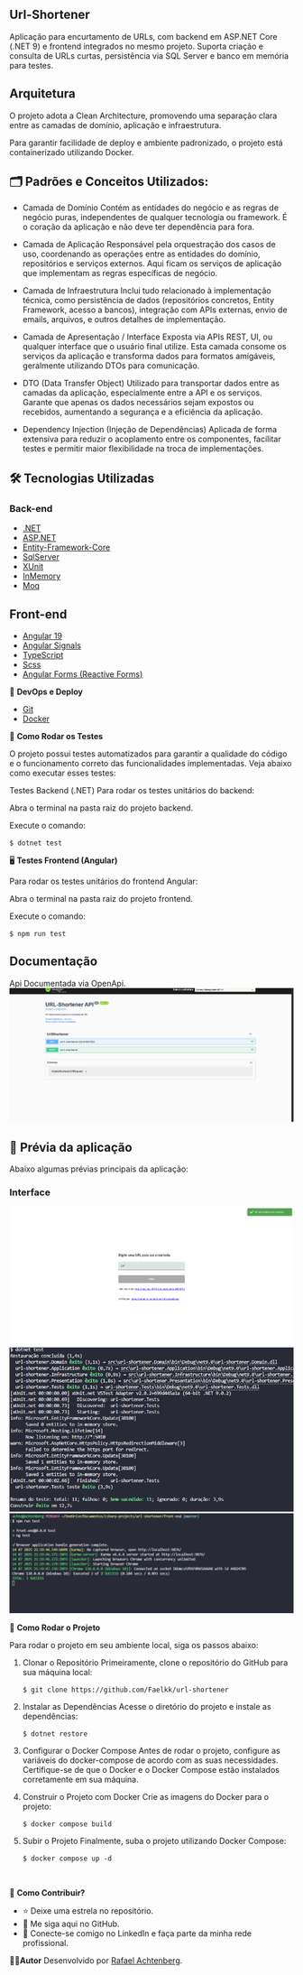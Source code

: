 ## Url-Shortener


Aplicação para encurtamento de URLs, com backend em ASP.NET Core (.NET 9) e frontend integrados no mesmo projeto. Suporta criação e consulta de URLs curtas, persistência via SQL Server e banco em memória para testes.

## Arquitetura

O projeto adota a Clean Architecture, promovendo uma separação clara entre as camadas de domínio, aplicação e infraestrutura.

Para garantir facilidade de deploy e ambiente padronizado, o projeto está containerizado utilizando Docker.

## 🗂️ Padrões e Conceitos Utilizados:

- Camada de Domínio
  Contém as entidades do negócio e as regras de negócio puras, independentes de qualquer tecnologia ou framework. É o coração da aplicação e não deve ter dependência para fora.

- Camada de Aplicação
  Responsável pela orquestração dos casos de uso, coordenando as operações entre as entidades do domínio, repositórios e serviços externos. Aqui ficam os serviços de aplicação que implementam as regras específicas de negócio.

- Camada de Infraestrutura
  Inclui tudo relacionado à implementação técnica, como persistência de dados (repositórios concretos, Entity Framework, acesso a bancos), integração com APIs externas, envio de emails, arquivos, e outros detalhes de implementação.

- Camada de Apresentação / Interface
  Exposta via APIs REST, UI, ou qualquer interface que o usuário final utilize. Esta camada consome os serviços da aplicação e transforma dados para formatos amigáveis, geralmente utilizando DTOs para comunicação.

- DTO (Data Transfer Object)
  Utilizado para transportar dados entre as camadas da aplicação, especialmente entre a API e os serviços. Garante que apenas os dados necessários sejam expostos ou recebidos, aumentando a segurança e a eficiência da aplicação.

- Dependency Injection (Injeção de Dependências)
  Aplicada de forma extensiva para reduzir o acoplamento entre os componentes, facilitar testes e permitir maior flexibilidade na troca de implementações.

## 🛠️ Tecnologias Utilizadas

### Back-end

- [.NET](https://dotnet.microsoft.com/pt-br/)
- [ASP.NET](https://learn.microsoft.com/pt-br/aspnet/core/?view=aspnetcore-9.0&WT.mc_id=dotnet-35129-website)
- [Entity-Framework-Core](https://learn.microsoft.com/en-us/ef/core/)
- [SqlServer](https://www.microsoft.com/pt-br/sql-server/sql-server-downloads)
- [XUnit](https://learn.microsoft.com/pt-br/dotnet/core/testing/unit-testing-csharp-with-xunit)
- [InMemory](https://learn.microsoft.com/pt-br/ef/core/providers/in-memory/?tabs=dotnet-core-cli)
- [Moq](https://learn.microsoft.com/pt-br/shows/visual-studio-toolbox/unit-testing-moq-framework)

## Front-end

- [Angular 19](https://angular.io/)
- [Angular Signals](https://angular.dev/features/reactivity)
- [TypeScript](https://www.typescriptlang.org/)
- [Scss](https://sass-lang.com/)
- [Angular Forms (Reactive Forms)](https://angular.io/guide/reactive-forms)

🔧 **DevOps e Deploy**

- [Git](https://git-scm.com)
- [Docker](https://www.docker.com/)

🧪 **Como Rodar os Testes**

O projeto possui testes automatizados para garantir a qualidade do código e o funcionamento correto das funcionalidades implementadas. Veja abaixo como executar esses testes:

Testes Backend (.NET)
Para rodar os testes unitários do backend:

Abra o terminal na pasta raiz do projeto backend.

Execute o comando:

    $ dotnet test

🖥️ **Testes Frontend (Angular)**

Para rodar os testes unitários do frontend Angular:

Abra o terminal na pasta raiz do projeto frontend.

Execute o comando:

    $ npm run test

## Documentação

Api Documentada via OpenApi.
![Swagger UI](./docs/swagger-doc.png)

## 📸 Prévia da aplicação

Abaixo algumas prévias principais da aplicação:

### Interface

![Tela de interface](./docs/interface.png)
![Tela de testes-back-end](./docs/back-end-test.png)
![Tela de testes-front-end](./docs/front-end-test.png)

🚀 **Como Rodar o Projeto**

Para rodar o projeto em seu ambiente local, siga os passos abaixo:

1.  Clonar o Repositório
    Primeiramente, clone o repositório do GitHub para sua máquina local:

        $ git clone https://github.com/Faelkk/url-shortener

2.  Instalar as Dependências
    Acesse o diretório do projeto e instale as dependências:

        $ dotnet restore

3.  Configurar o Docker Compose
    Antes de rodar o projeto, configure as variáveis do docker-compose de acordo com as suas necessidades. Certifique-se de que o Docker e o Docker Compose estão instalados corretamente em sua máquina.

4.  Construir o Projeto com Docker
    Crie as imagens do Docker para o projeto:

        $ docker compose build

5.  Subir o Projeto
    Finalmente, suba o projeto utilizando Docker Compose:

        $ docker compose up -d

<br>

🤝 **Como Contribuir?**

- ⭐ Deixe uma estrela no repositório.
- 🔗 Me siga aqui no GitHub.
- 👥 Conecte-se comigo no LinkedIn e faça parte da minha rede profissional.

👨‍💻**Autor**
Desenvolvido por [Rafael Achtenberg](linkedin.com/in/rafael-achtenberg-7a4b12284/).

